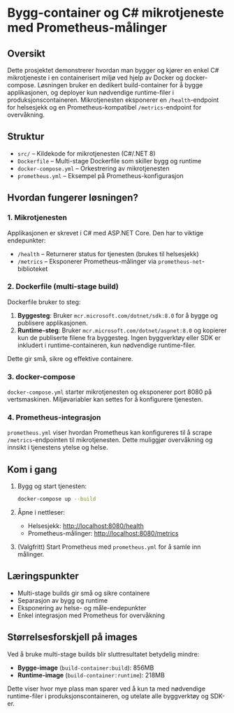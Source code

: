 # Bygg-container og C# mikrotjeneste med Prometheus-målinger

## Oversikt
Dette prosjektet demonstrerer hvordan man bygger og kjører en enkel C# mikrotjeneste i en containerisert miljø ved hjelp av Docker og docker-compose. Løsningen bruker en dedikert build-container for å bygge applikasjonen, og deployer kun nødvendige runtime-filer i produksjonscontaineren. Mikrotjenesten eksponerer en `/health`-endpoint for helsesjekk og en Prometheus-kompatibel `/metrics`-endpoint for overvåkning.

## Struktur

- `src/` – Kildekode for mikrotjenesten (C#/.NET 8)
- `Dockerfile` – Multi-stage Dockerfile som skiller bygg og runtime
- `docker-compose.yml` – Orkestrering av mikrotjenesten
- `prometheus.yml` – Eksempel på Prometheus-konfigurasjon

## Hvordan fungerer løsningen?

### 1. Mikrotjenesten
Applikasjonen er skrevet i C# med ASP.NET Core. Den har to viktige endepunkter:

- `/health` – Returnerer status for tjenesten (brukes til helsesjekk)
- `/metrics` – Eksponerer Prometheus-målinger via `prometheus-net`-biblioteket

### 2. Dockerfile (multi-stage build)
Dockerfile bruker to steg:

1. **Byggesteg**: Bruker `mcr.microsoft.com/dotnet/sdk:8.0` for å bygge og publisere applikasjonen.
2. **Runtime-steg**: Bruker `mcr.microsoft.com/dotnet/aspnet:8.0` og kopierer kun de publiserte filene fra byggesteg. Ingen byggverktøy eller SDK er inkludert i runtime-containeren, kun nødvendige runtime-filer.

Dette gir små, sikre og effektive containere.

### 3. docker-compose
`docker-compose.yml` starter mikrotjenesten og eksponerer port 8080 på vertsmaskinen. Miljøvariabler kan settes for å konfigurere tjenesten.

### 4. Prometheus-integrasjon
`prometheus.yml` viser hvordan Prometheus kan konfigureres til å scrape `/metrics`-endpointen til mikrotjenesten. Dette muliggjør overvåkning og innsikt i tjenestens ytelse og helse.

## Kom i gang

1. Bygg og start tjenesten:
	```bash
	docker-compose up --build
	```
2. Åpne i nettleser:
	- Helsesjekk: [http://localhost:8080/health](http://localhost:8080/health)
	- Prometheus-målinger: [http://localhost:8080/metrics](http://localhost:8080/metrics)

3. (Valgfritt) Start Prometheus med `prometheus.yml` for å samle inn målinger.

## Læringspunkter
* Multi-stage builds gir små og sikre containere
* Separasjon av bygg og runtime
* Eksponering av helse- og måle-endepunkter
* Enkel integrasjon med Prometheus for overvåkning

## Størrelsesforskjell på images
Ved å bruke multi-stage builds blir sluttresultatet betydelig mindre:

- **Bygge-image** (`build-container:build`): 856MB
- **Runtime-image** (`build-container:runtime`): 218MB

Dette viser hvor mye plass man sparer ved å kun ta med nødvendige runtime-filer i produksjonscontaineren, og utelate alle byggverktøy og SDK-er.